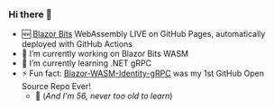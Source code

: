 ### Hi there 👋
- 🆕 [Blazor Bits](https://jeepnl.github.io/BlazorBits/) WebAssembly LIVE on GitHub Pages, automatically deployed with GitHub Actions
- 🔭 I’m currently working on Blazor Bits WASM
- 🌱 I’m currently learning .NET gRPC
- ⚡ Fun fact: [Blazor-WASM-Identity-gRPC](https://github.com/JeepNL/Blazor-WASM-Identity-gRPC) was my 1st GitHub Open Source Repo Ever! 
    - 👴 (_And I'm 56, never too old to learn_)

<!--
**JeepNL/JeepNL** is a ✨ _special_ ✨ repository because its `README.md` (this file) appears on your GitHub profile.

- 👯 I’m looking to collaborate on ...
- 🤔 I’m looking for help with ...
- 💬 Ask me about ...
- 📫 How to reach me: ...
- 😄 Pronouns: ...

-->
